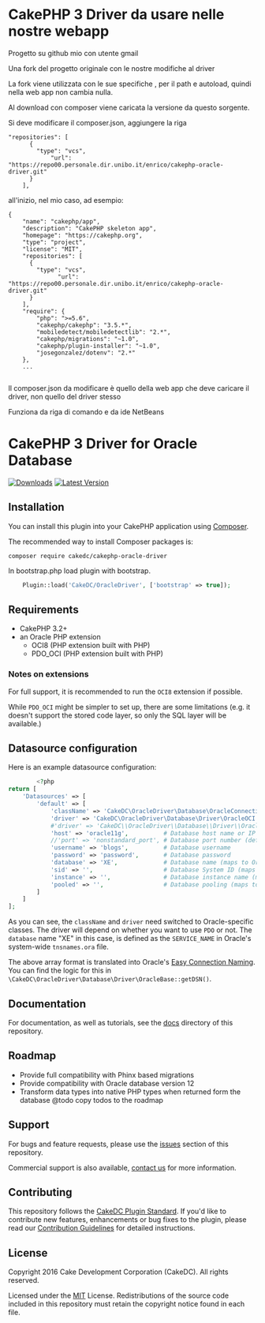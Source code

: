 # CakePHP 3 Driver da usare nelle nostre webapp

Progetto su github mio con utente gmail

Una fork del progetto originale con le nostre modifiche al driver

La fork viene utilizzata con le sue specifiche , per il path e autoload, quindi nella web app non cambia nulla.

Al download con composer viene caricata la versione da questo sorgente.

Si deve modificare il composer.json, aggiungere la riga

```
"repositories": [
      {
        "type": "vcs",            
            "url": "https://repo00.personale.dir.unibo.it/enrico/cakephp-oracle-driver.git"
      }
    ],  
```

all'inizio, nel mio caso, ad esempio:
```
{
    "name": "cakephp/app",
    "description": "CakePHP skeleton app",
    "homepage": "https://cakephp.org",
    "type": "project",
    "license": "MIT",
    "repositories": [
      {
        "type": "vcs",            
              "url": "https://repo00.personale.dir.unibo.it/enrico/cakephp-oracle-driver.git"   
      }
    ],  
    "require": {
        "php": ">=5.6",
        "cakephp/cakephp": "3.5.*",
        "mobiledetect/mobiledetectlib": "2.*",
        "cakephp/migrations": "~1.0",
        "cakephp/plugin-installer": "~1.0",
        "josegonzalez/dotenv": "2.*"
    },
    ...
    
```
Il composer.json da modificare è quello della web app che deve caricare il driver, non quello del driver stesso

Funziona da riga di comando e da ide NetBeans

# CakePHP 3 Driver for Oracle Database

[![Downloads](https://poser.pugx.org/cakedc/cakephp-oracle-driver/d/total.png)](https://packagist.org/packages/cakedc/cakephp-oracle-driver)
[![Latest Version](https://poser.pugx.org/cakedc/cakephp-oracle-driver/v/stable.png)](https://packagist.org/packages/cakedc/cakephp-oracle-driver)

## Installation

You can install this plugin into your CakePHP application using
[Composer](http://getcomposer.org).

The recommended way to install Composer packages is:

```
composer require cakedc/cakephp-oracle-driver
```

In bootstrap.php load plugin with bootstrap.

```php
	Plugin::load('CakeDC/OracleDriver', ['bootstrap' => true]);
```


## Requirements

- CakePHP 3.2+
- an Oracle PHP extension
  - OCI8 (PHP extension built with PHP)
  - PDO_OCI (PHP extension built with PHP)

### Notes on extensions

For full support, it is recommended to run the `OCI8` extension if possible.

While `PDO_OCI` might be simpler to set up, there are some limitations (e.g.
it doesn't support the stored code layer, so only the SQL layer will be
available.)

## Datasource configuration

Here is an example datasource configuration:

```php
        <?php
return [
    'Datasources' => [
        'default' => [
            'className' => 'CakeDC\OracleDriver\Database\OracleConnection',
            'driver' => 'CakeDC\OracleDriver\Database\Driver\OracleOCI', # For OCI8
            #'driver' => 'CakeDC\\OracleDriver\\Database\\Driver\\OraclePDO', # For PDO_OCI
            'host' => 'oracle11g',          # Database host name or IP address
            //'port' => 'nonstandard_port', # Database port number (default: 1521)
            'username' => 'blogs',          # Database username
            'password' => 'password',       # Database password
            'database' => 'XE',             # Database name (maps to Oracle's `SERVICE_NAME`)
            'sid' => '',                    # Database System ID (maps to Oracle's `SID`)
            'instance' => '',               # Database instance name (maps to Oracle's `INSTANCE_NAME`)
            'pooled' => '',                 # Database pooling (maps to Oracle's `SERVER=POOLED`)
        ]
    ]
];
```

As you can see, the `className` and `driver` need switched to Oracle-specific
classes. The driver will depend on whether you want to use `PDO` or not. The
`database` name "XE" in this case, is defined as the `SERVICE_NAME` in Oracle's
system-wide `tnsnames.ora` file.

The above array format is translated into Oracle's
[Easy Connection Naming][oracle-ecn]. You can find the logic for this in
`\CakeDC\OracleDriver\Database\Driver\OracleBase::getDSN()`.

[oracle-ecn]: https://docs.oracle.com/cd/B19306_01/network.102/b14212/naming.htm#sthref783

Documentation
-------------

For documentation, as well as tutorials, see the [docs](docs/Home.md) directory of this repository.

Roadmap
-------------
- Provide full compatibility with Phinx based migrations
- Provide compatibility with Oracle database version 12
- Transform data types into native PHP types when returned form the database
@todo copy todos to the roadmap

Support
-------

For bugs and feature requests, please use the [issues](https://github.com/cakedc/cakephp-oracle-driver/issues) section of this repository.

Commercial support is also available, [contact us](http://cakedc.com/contact) for more information.

Contributing
------------

This repository follows the [CakeDC Plugin Standard](http://cakedc.com/plugin-standard). If you'd like to contribute new features, enhancements or bug fixes to the plugin, please read our [Contribution Guidelines](http://cakedc.com/contribution-guidelines) for detailed instructions.

License
-------

Copyright 2016 Cake Development Corporation (CakeDC). All rights reserved.

Licensed under the [MIT](http://www.opensource.org/licenses/mit-license.php) License. Redistributions of the source code included in this repository must retain the copyright notice found in each file.

